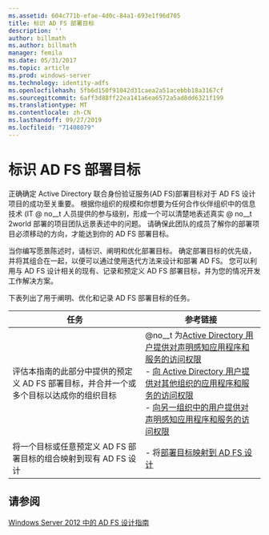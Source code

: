 ```yaml
---
ms.assetid: 604c771b-efae-4d0c-84a1-693e1f96d705
title: 标识 AD FS 部署目标
description: ''
author: billmath
ms.author: billmath
manager: femila
ms.date: 05/31/2017
ms.topic: article
ms.prod: windows-server
ms.technology: identity-adfs
ms.openlocfilehash: 5fb6d150f91042d31caea2a51acebbb18a3167cf
ms.sourcegitcommit: 6aff3d88ff22ea141a6ea6572a5ad8dd6321f199
ms.translationtype: MT
ms.contentlocale: zh-CN
ms.lasthandoff: 09/27/2019
ms.locfileid: "71408079"
---
```

# <a name="identifying-your-ad-fs-deployment-goals"></a>标识 AD FS 部署目标

正确确定 Active Directory 联合身份验证服务\(AD FS\)部署目标对于 AD FS 设计项目的成功至关重要。 根据你组织的规模和你想要为任何合作伙伴组织中的信息技术 \(IT @ no__t 人员提供的参与级别，形成一个可以清楚地表述真实 @ no__t 2world 部署的项目团队远景表述中的问题。 请确保此团队的成员了解你的部署项目必须移动的方向，才能达到你的 AD FS 部署目标。  
  
当你编写愿景陈述时，请标识、阐明和优化部署目标。 确定部署目标的优先级，并将其组合在一起，以便可以通过使用迭代方法来设计和部署 AD FS。 您可以利用与 AD FS 设计相关的现有、记录和预定义 AD FS 部署目标，并为您的情况开发工作解决方案。  
  
下表列出了用于阐明、优化和记录 AD FS 部署目标的任务。  
  
|任务|参考链接|  
|--------|-------------------|  
|评估本指南的此部分中提供的预定义 AD FS 部署目标，并合并一个或多个目标以达成你的组织目标|@no__t 为[Active Directory 用户提供对声明感知应用程序和服务的访问权限](Provide-Your-Active-Directory-Users-Access-to-Your-Claims-Aware-Applications-and-Services.md)<br />-   [向 Active Directory 用户提供对其他组织的应用程序和服务的访问权限](Provide-Your-Active-Directory-Users-Access-to-the-Applications-and-Services-of-Other-Organizations.md)<br />-   [向另一组织中的用户提供对声明感知应用程序和服务的访问权限](Provide-Users-in-Another-Organization-Access-to-Your-Claims-Aware-Applications-and-Services.md)|  
|将一个目标或任意预定义 AD FS 部署目标的组合映射到现有 AD FS 设计|-    将[部署目标映射到 AD FS 设计](Mapping-Your-Deployment-Goals-to-an-AD-FS-Design.md)|  
  
## <a name="see-also"></a>请参阅
[Windows Server 2012 中的 AD FS 设计指南](AD-FS-Design-Guide-in-Windows-Server-2012.md)

